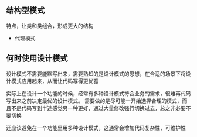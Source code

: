 ## 结构型模式

特点，让类和类组合，形成更大的结构

- 代理模式

## 何时使用设计模式

设计模式不需要能默写出来，需要熟知的是设计模式的思想，在合适的场景下将设计模式应用起来，从而让代码写得更优雅

实际上在设计一个功能的时候，经常有多种设计模式符合业务的需求，很难再代码写出来之前决定最优的设计模式。
需要做的是尽可能一开始选择合理的模式，而且不是代码写到半途感觉另一种更好，通过大量修改强行切换过去，总之非必要不要切换

还应该避免在一个功能里用多种设计模式，这通常会增加代码复杂性，可维护性
